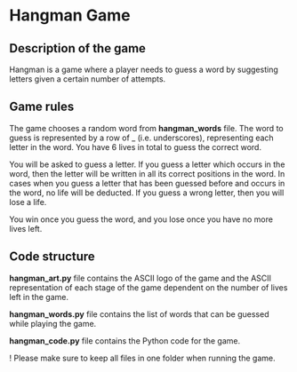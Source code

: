 # Hangman Game

## Description of the game

Hangman is a game where a player needs to guess a word by suggesting letters given a certain number of attempts.

## Game rules

The game chooses a random word from **hangman_words** file. The word to guess is represented by a row of _ (i.e. underscores), representing each letter in the word. You have 6 lives in total to guess the correct word.

You will be asked to guess a letter. If you guess a letter which occurs in the word, then the letter will be written in all its correct positions in the word. In cases when you guess a letter that has been guessed before and occurs in the word, no life will be deducted. If you guess a wrong letter, then you will lose a life.

You win once you guess the word, and you lose once you have no more lives left.

## Code structure

**hangman_art.py** file contains the ASCII logo of the game and the ASCII representation of each stage of the game dependent on the number of lives left in the game.

**hangman_words.py** file contains the list of words that can be guessed while playing the game.

**hangman_code.py** file contains the Python code for the game.

! Please make sure to keep all files in one folder when running the game.
